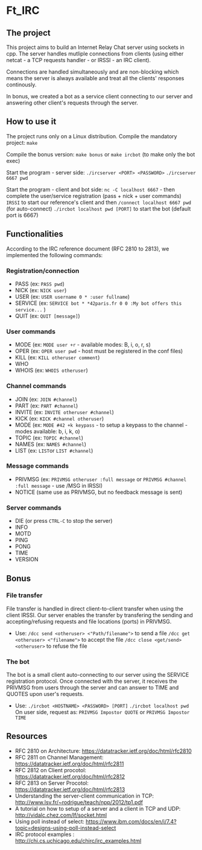 # Ft_IRC

## The project
This project aims to build an Internet Relay Chat server using sockets in cpp. The server handles mutliple connections from clients (using either netcat - a TCP requests handler - or IRSSI - an IRC client).

Connections are handled simultaneously and are non-blocking which means the server is always available and treat all the clients' responses continously.

In bonus, we created a bot as a service client connecting to our server and answering other client's requests through the server.

## How to use it
The project runs only on a Linux distribution.
  Compile the mandatory project:
  `make`

  Compile the bonus version:
  `make bonus` or `make ircbot` (to make only the bot exec)

  Start the program - server side:
  `./ircserver <PORT> <PASSWORD>`
    `./ircserver 6667 pwd`

  Start the program - client and bot side:
   `nc -C localhost 6667` - then complete the user/service registration (pass + nick + user commands)
   `IRSSI` to start our reference's client and then `/connect localhost 6667 pwd` (for auto-connect)
   `./ircbot localhost pwd [PORT]` to start the bot (default port is 6667)

## Functionalities

According to the IRC reference document (RFC 2810 to 2813), we implemented the following commands:

### Registration/connection
- PASS	(ex: `PASS pwd`)
- NICK	(ex: `NICK user`)
- USER	(ex: `USER username 0 * :user fullname`)
- SERVICE	(ex: `SERVICE bot * *42paris.fr 0 0 :My bot offers this service...` )
- QUIT	(ex: `QUIT [message]`)

### User commands
- MODE	(ex: `MODE user +r` - available modes: B, i, o, r, s)
- OPER	(ex: `OPER user pwd` - host must be registered in the conf files)
- KILL  (ex: `KILL otheruser comment`)
- WHO
- WHOIS	(ex: `WHOIS otheruser`)

### Channel commands
- JOIN	(ex: `JOIN #channel`)
- PART	(ex: `PART #channel`)
- INVITE	(ex: `INVITE otheruser #channel`)
- KICK	(ex: `KICK #channel otheruser`)
- MODE	(ex: `MODE #42 +k keypass` - to setup a keypass to the channel - modes available: b, i, k, o)
- TOPIC (ex: `TOPIC #channel`)
- NAMES	(ex: `NAMES #channel`)
- LIST  (ex: `LIST`or `LIST #channel`)

### Message commands
- PRIVMSG	(ex: `PRIVMSG otheruser :full message` or `PRIVMSG #channel :full message` - use /MSG in IRSSI)
- NOTICE	(same use as PRIVMSG, but no feedback message is sent)


### Server commands
- DIE (or press `CTRL-C` to stop the server)
- INFO
- MOTD
- PING
- PONG
- TIME
- VERSION

## Bonus
### File transfer
File transfer is handled in direct client-to-client transfer when using the client IRSSI. Our server enables the transfer by transfering the sending and accepting/refusing requests and file locations (ports) in PRIVMSG.

- Use: `/dcc send <otheruser> <"Path/filename">` to send a file
`/dcc get <otheruser> <"filename">` to accept the file
`/dcc close <get/send> <otheruser>` to refuse the file

### The bot
The bot is a small client auto-connecting to our server using the SERVICE registration protocol. Once connected with the server, it receives the PRIVMSG from users through the server and can answer to TIME and QUOTES upon user's requests.

- Use: `./ircbot <HOSTNAME> <PASSWORD> [PORT]`
 `./ircbot localhost pwd`
On user side, request as: `PRIVMSG Impostor QUOTE` or `PRIVMSG Impostor TIME`

## Resources
- RFC 2810 on Architecture: https://datatracker.ietf.org/doc/html/rfc2810
- RFC 2811 on Channel Management: https://datatracker.ietf.org/doc/html/rfc2811
- RFC 2812 on Client procotol: https://datatracker.ietf.org/doc/html/rfc2812
- RFC 2813 on Server Procotol: https://datatracker.ietf.org/doc/html/rfc2813
- Understanding the server-client communication in TCP: http://www.lsv.fr/~rodrigue/teach/npp/2012/tp1.pdf
- A tutorial on how to setup of a server and a client in TCP and UDP: http://vidalc.chez.com/lf/socket.html
- Using poll instead of select: https://www.ibm.com/docs/en/i/7.4?topic=designs-using-poll-instead-select
- IRC protocol examples : http://chi.cs.uchicago.edu/chirc/irc_examples.html
